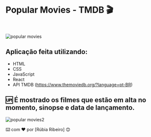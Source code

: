 # Popular Movies - TMDB  🎬 
<br>

![popular movies](https://github.com/rubsribeiro/APImovies/assets/110606629/2d8d03b3-8de2-4525-bb64-a1641ecb18e0)
<br>

## Aplicação feita utilizando:
- HTML
- CSS
- JavaScript
- React
- API TMDB (<https://www.themoviedb.org/?language=pt-BR>)

## 🆙	 É mostrado os filmes que estão em alta no momento, sinopse e data de lançamento.


![popular movies2](https://github.com/rubsribeiro/APImovies/assets/110606629/3cffde3f-4b36-495e-b7db-e90169882ded)

⌨️ com ❤️ por [Rúbia Ribeiro] 😊
